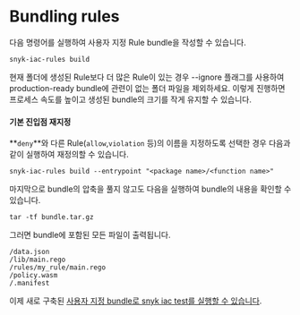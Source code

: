 # Bundling rules

다음 명령어를 실행하여 사용자 지정 Rule bundle을 작성할 수 있습니다.

```
snyk-iac-rules build
```

현재 폴더에 생성된 Rule보다 더 많은 Rule이 있는 경우 --ignore 플래그를 사용하여 production-ready bundle에 관련이 없는 폴더 파일을 제외하세요. 이렇게 진행하면 프로세스 속도를 높이고 생성된 bundle의 크기를 작게 유지할 수 있습니다.

#### 기본 진입점 재지정

**`deny`**와 다른 Rule(`allow`,`violation` 등)의 이름을 지정하도록 선택한 경우 다음과 같이 실행하여 재정의할 수 있습니다.

```
snyk-iac-rules build --entrypoint "<package name>/<function name>"
```

마지막으로 bundle의 압축을 풀지 않고도 다음을 실행하여 bundle의 내용을 확인할 수 있습니다.

```
tar -tf bundle.tar.gz
```

그러면 bundle에 포함된 모든 파일이 출력됩니다.

```
/data.json
/lib/main.rego
/rules/my_rule/main.rego
/policy.wasm
/.manifest
```

이제 새로 구축된 [사용자 지정 bundle로 snyk iac test를 실행할 수 있습니다](../use-IaC-custom-rules-with-CLI/).
